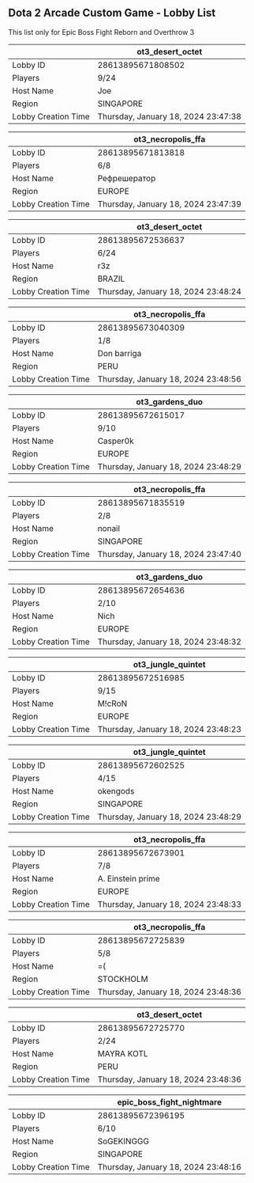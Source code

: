 ## Dota 2 Arcade Custom Game - Lobby List

This list only for Epic Boss Fight Reborn and Overthrow 3

|  | ot3_desert_octet |
| ------ | ------ |
| Lobby ID | 28613895671808502 |
| Players | 9/24 |
| Host Name | Joe |
| Region | SINGAPORE |
| Lobby Creation Time | Thursday, January 18, 2024 23:47:38 |


|  | ot3_necropolis_ffa |
| ------ | ------ |
| Lobby ID | 28613895671813818 |
| Players | 6/8 |
| Host Name | Рефрешератор |
| Region | EUROPE |
| Lobby Creation Time | Thursday, January 18, 2024 23:47:39 |


|  | ot3_desert_octet |
| ------ | ------ |
| Lobby ID | 28613895672536637 |
| Players | 6/24 |
| Host Name | r3z |
| Region | BRAZIL |
| Lobby Creation Time | Thursday, January 18, 2024 23:48:24 |


|  | ot3_necropolis_ffa |
| ------ | ------ |
| Lobby ID | 28613895673040309 |
| Players | 1/8 |
| Host Name | Don barriga |
| Region | PERU |
| Lobby Creation Time | Thursday, January 18, 2024 23:48:56 |


|  | ot3_gardens_duo |
| ------ | ------ |
| Lobby ID | 28613895672615017 |
| Players | 9/10 |
| Host Name | Casper0k |
| Region | EUROPE |
| Lobby Creation Time | Thursday, January 18, 2024 23:48:29 |


|  | ot3_necropolis_ffa |
| ------ | ------ |
| Lobby ID | 28613895671835519 |
| Players | 2/8 |
| Host Name | nonail |
| Region | SINGAPORE |
| Lobby Creation Time | Thursday, January 18, 2024 23:47:40 |


|  | ot3_gardens_duo |
| ------ | ------ |
| Lobby ID | 28613895672654636 |
| Players | 2/10 |
| Host Name | Nich |
| Region | EUROPE |
| Lobby Creation Time | Thursday, January 18, 2024 23:48:32 |


|  | ot3_jungle_quintet |
| ------ | ------ |
| Lobby ID | 28613895672516985 |
| Players | 9/15 |
| Host Name | M!cRoN |
| Region | EUROPE |
| Lobby Creation Time | Thursday, January 18, 2024 23:48:23 |


|  | ot3_jungle_quintet |
| ------ | ------ |
| Lobby ID | 28613895672602525 |
| Players | 4/15 |
| Host Name | okengods |
| Region | SINGAPORE |
| Lobby Creation Time | Thursday, January 18, 2024 23:48:29 |


|  | ot3_necropolis_ffa |
| ------ | ------ |
| Lobby ID | 28613895672673901 |
| Players | 7/8 |
| Host Name | A. Einstein prime |
| Region | EUROPE |
| Lobby Creation Time | Thursday, January 18, 2024 23:48:33 |


|  | ot3_necropolis_ffa |
| ------ | ------ |
| Lobby ID | 28613895672725839 |
| Players | 5/8 |
| Host Name | =( |
| Region | STOCKHOLM |
| Lobby Creation Time | Thursday, January 18, 2024 23:48:36 |


|  | ot3_desert_octet |
| ------ | ------ |
| Lobby ID | 28613895672725770 |
| Players | 2/24 |
| Host Name | MAYRA KOTL |
| Region | PERU |
| Lobby Creation Time | Thursday, January 18, 2024 23:48:36 |


|  | epic_boss_fight_nightmare |
| ------ | ------ |
| Lobby ID | 28613895672396195 |
| Players | 6/10 |
| Host Name | SoGEKINGGG |
| Region | SINGAPORE |
| Lobby Creation Time | Thursday, January 18, 2024 23:48:16 |


